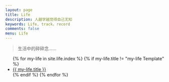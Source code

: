 ```yaml
---
layout: page
title: Life
description: 人越学越觉得自己无知
keywords: Life, track，record
comments: false
menu: Life
---
```


> 生活中的碎碎念……

<ul class="listing">
{% for my-life in site.life.index %}
{% if my-life.title != "my-life Template" %}
<li class="listing-item"><a href="{{ my-life.url }}">{{ my-life.title }}</a></li>
{% endif %}
{% endfor %}
</ul>

